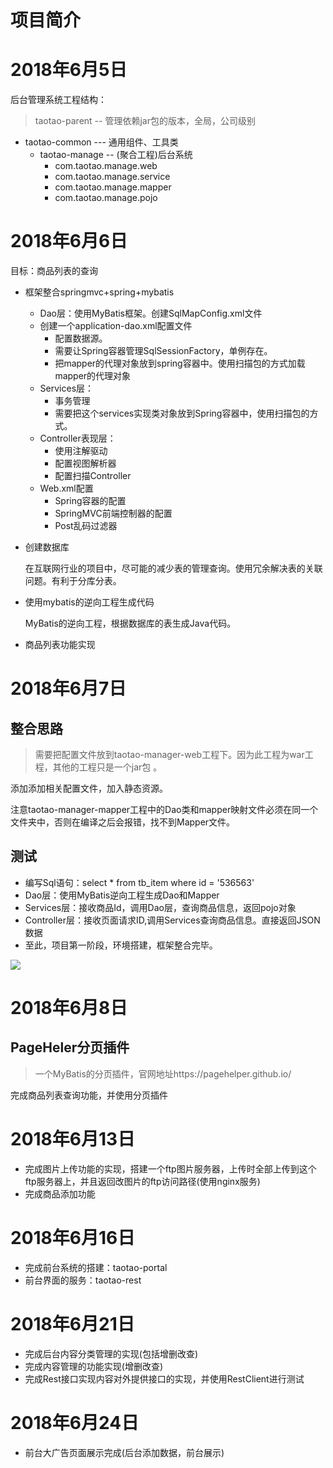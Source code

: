 # 项目简介



# 2018年6月5日

后台管理系统工程结构：
> taotao-parent -- 管理依赖jar包的版本，全局，公司级别

- taotao-common  --- 通用组件、工具类
	- taotao-manage  -- (聚合工程)后台系统
		- com.taotao.manage.web
		- com.taotao.manage.service
		- com.taotao.manage.mapper
		- com.taotao.manage.pojo


# 2018年6月6日 

目标：商品列表的查询

- 框架整合springmvc+spring+mybatis

  - Dao层：使用MyBatis框架。创建SqlMapConfig.xml文件
  - 创建一个application-dao.xml配置文件
    - 配置数据源。
    - 需要让Spring容器管理SqlSessionFactory，单例存在。
    - 把mapper的代理对象放到spring容器中。使用扫描包的方式加载mapper的代理对象
  - Services层：
    - 事务管理
    - 需要把这个services实现类对象放到Spring容器中，使用扫描包的方式。
  - Controller表现层：
    - 使用注解驱动
    - 配置视图解析器
    - 配置扫描Controller
  - Web.xml配置
    - Spring容器的配置
    - SpringMVC前端控制器的配置
    - Post乱码过滤器

- 创建数据库

  在互联网行业的项目中，尽可能的减少表的管理查询。使用冗余解决表的关联问题。有利于分库分表。

- 使用mybatis的逆向工程生成代码

  MyBatis的逆向工程，根据数据库的表生成Java代码。

- 商品列表功能实现

# 2018年6月7日

## 整合思路

>  需要把配置文件放到taotao-manager-web工程下。因为此工程为war工程，其他的工程只是一个jar包 。

添加添加相关配置文件，加入静态资源。

注意taotao-manager-mapper工程中的Dao类和mapper映射文件必须在同一个文件夹中，否则在编译之后会报错，找不到Mapper文件。

## 测试

- 编写Sql语句：select * from tb_item where id = '536563'
- Dao层：使用MyBatis逆向工程生成Dao和Mapper
- Services层：接收商品Id，调用Dao层，查询商品信息，返回pojo对象
- Controller层：接收页面请求ID,调用Services查询商品信息。直接返回JSON数据
- 至此，项目第一阶段，环境搭建，框架整合完毕。

![](https://i.imgur.com/Pmd0R9e.png)

# 2018年6月8日

## PageHeler分页插件

> 一个MyBatis的分页插件，官网地址https://pagehelper.github.io/

完成商品列表查询功能，并使用分页插件



# 2018年6月13日

- 完成图片上传功能的实现，搭建一个ftp图片服务器，上传时全部上传到这个ftp服务器上，并且返回改图片的ftp访问路径(使用nginx服务)
- 完成商品添加功能

# 2018年6月16日
- 完成前台系统的搭建：taotao-portal
- 前台界面的服务：taotao-rest

# 2018年6月21日

- 完成后台内容分类管理的实现(包括增删改查)
- 完成内容管理的功能实现(增删改查)
- 完成Rest接口实现内容对外提供接口的实现，并使用RestClient进行测试

# 2018年6月24日

- 前台大广告页面展示完成(后台添加数据，前台展示)

